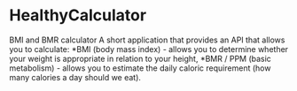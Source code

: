 # HealthyCalculator

BMI and BMR calculator
A short application that provides an API that allows you to calculate: 
*BMI (body mass index) - allows you to determine whether your weight is appropriate in relation to your height, 
*BMR / PPM (basic metabolism) - allows you to estimate the daily caloric requirement (how many calories a day should we eat).
